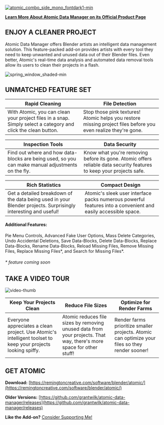 [![atomic_combo_side_mono_fontdark1-min](https://remingtoncreative.com/wp-content/uploads/2019/07/atomic_combo_side_mono_fontdark1-min.png)](https://remingtoncreative.com/software/blender/atomic/)

[**Learn More About Atomic Data Manager on its Official Product Page**](https://remingtoncreative.com/software/blender/atomic/)


## ENJOY A CLEANER PROJECT
Atomic Data Manager offers Blender artists an intelligent data management solution. This feature-packed add-on provides artists with every tool they need to keep unwanted and unused data out of their Blender files. Even better, Atomic's real-time data analysis and automated data removal tools allow its users to clean their projects in a flash.

![spring_window_shaded-min](https://remingtoncreative.com/wp-content/uploads/2019/07/spring_window_shaded-min-uai-1440x810.jpg)


## UNMATCHED FEATURE SET

| Rapid Cleaning | File Detection |
|--|--|
| With Atomic, you can clean your project files in a snap. Simply select a category and click the clean button. | Stop those pink textures! Atomic helps you restore missing project files before you even realize they're gone. |

| Inspection Tools | Data Security |
|--|--|
| Find out where and how data-blocks are being used, so you can make manual adjustments on the fly. | Know what you're removing before its gone. Atomic offers reliable data security features to keep your projects safe. |

| Rich Statistics | Compact Design |
|--|--|
| Get a detailed breakdown of the data being used in your Blender projects. Surprisingly interesting and useful! | Atomic's sleek user interface packs numerous powerful features into a convenient and easily accessible space.|

#### Additional Features:
Pie Menu Controls, Advanced Fake User Options, Mass Delete Categories, Undo Accidental Deletions, Save Data-Blocks, Delete Data-Blocks, Replace Data-Blocks, Rename Data-Blocks, Reload Missing Files, Remove Missing Files, Replace Missing Files*, and Search for Missing Files*.

###### \* feature coming soon


## TAKE A VIDEO TOUR
![video-thumb](https://remingtoncreative.com/wp-content/uploads/2019/07/spring_inspect_images-min.jpg)

| Keep Your Projects Clean | Reduce File Sizes | Optimize for Render Farms |
|--|--|--|
| Everyone appreciates a clean project. Use Atomic's intelligent toolset to keep your projects looking spiffy. | Atomic reduces file sizes by removing unused data from your projects. That way, there's more space for other stuff! | Render farms prioritize smaller projects. Atomic can optimize your files so they render sooner! |


## GET ATOMIC

**Download:** [https://remingtoncreative.com/software/blender/atomic/](https://remingtoncreative.com/software/blender/atomic/)

**Older Versions:** [https://github.com/grantwilk/atomic-data-manager/releases](https://github.com/grantwilk/atomic-data-manager/releases)



**Like the Add-on?** [Consider Supporting Me!](https://remingtoncreative.com/support/)
